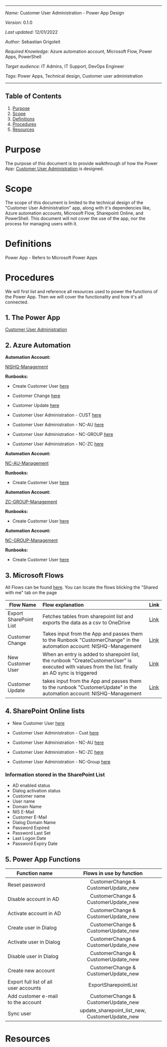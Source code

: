 ***
*Name:* Customer User Administration - Power App Design

*Version:* 0.1.0

*Last updated:* 12/01/2022

*Author:* Sebastian Grigoleit

*Required Knowledge:* Azure automation account, Microsoft Flow, Power Apps, PowerShell

*Target audience:* IT Admins, IT Support, DevOps Engineer

*Tags:* Power Apps, Technical design, Customer user administration
***

## Table of Contents
1. [Purpose](#Purpose)
2. [Scope](#Scope)
3. [Definitions](#Definitions)
4. [Procedures](#Procedures)
5. [Resources](#Resources)

# Purpose
The purpose of this document is to provide walkthrough of how the Power App: [Customer User Administration](https://apps.powerapps.com/play/e/default-248b066d-c6fc-4b1a-afba-4138e54e2689/a/66961346-8949-4940-a5f2-9bda7d02ed1f?tenantId=248b066d-c6fc-4b1a-afba-4138e54e2689) is designed. 

# Scope
The scope of this document is limited to the technical design of the "Customer User Administration" app, along with it's dependencies like, Azure automation accounts, Microsoft Flow, Sharepoint Online, and PowerShell. This document will not cover the use of the app, nor the process for managing users with it.

# Definitions
Power App - Refers to Microsoft Power Apps

# Procedures
We will first list and reference all resources used to power the functions of the Power App. Then we will cover the functionality and how it's all connected.

## 1. The Power App 
[Customer User Administration](https://apps.powerapps.com/play/e/default-248b066d-c6fc-4b1a-afba-4138e54e2689/a/66961346-8949-4940-a5f2-9bda7d02ed1f?tenantId=248b066d-c6fc-4b1a-afba-4138e54e2689)

## 2. Azure Automation
**Automation Account:** 

[NISHQ-Management](https://portal.azure.com/#@NordicInsuranceSoftware.onmicrosoft.com/resource/subscriptions/ecd44859-06e3-4231-9db8-c6d26070358f/resourceGroups/NISHQ-Management/providers/Microsoft.Automation/automationAccounts/NISHQ-Management/overview)

**Runbooks:**

- Create Customer User [here](https://github.com/nisportal/IT-Azure-Automation/blob/main/Customer-User-Administration/CustomerUserAdministrationApp/NISHQ-Management/CreateCustomerUser.ps1 "CreateCustomerUser")

- Customer Change [here](https://github.com/nisportal/IT-Azure-Automation/blob/main/Customer-User-Administration/CustomerUserAdministrationApp/NISHQ-Management/CustomerChange.ps1 "CustomerChange")

- Customer Update [here](https://github.com/nisportal/IT-Azure-Automation/blob/main/Customer-User-Administration/CustomerUserAdministrationApp/NISHQ-Management/CustomerUpdate.ps1 "CustomerUpdate")

- Customer User Administration - CUST [here](https://github.com/nisportal/IT-Azure-Automation/blob/main/Customer-User-Administration/CustomerUserAdministrationApp/NISHQ-Management/CustomerUserAdministration_CUST.ps1 "CustomerUserAdministration_CUST")

- Customer User Administration - NC-AU [here](https://github.com/nisportal/IT-Azure-Automation/blob/main/Customer-User-Administration/CustomerUserAdministrationApp/NISHQ-Management/CustomerUserAdministration_NC-AU.ps1 "CustomerUserAdministration_NC-AU")

- Customer User Administration - NC-GROUP [here](https://github.com/nisportal/IT-Azure-Automation/blob/main/Customer-User-Administration/CustomerUserAdministrationApp/NISHQ-Management/CustomerUserAdministration_NC-GROUP.ps1 "CustomerUserAdministration_NC-GROUP")

- Customer User Administration - NC-ZC [here](https://github.com/nisportal/IT-Azure-Automation/blob/main/Customer-User-Administration/CustomerUserAdministrationApp/NISHQ-Management/CustomerUserAdministration_NC-ZC.ps1 "CustomerUserAdministration_NC-ZC")
    
**Automation Account:** 

[NC-AU-Management](https://portal.azure.com/#@NordicInsuranceSoftware.onmicrosoft.com/resource/subscriptions/c0ad470d-ffcd-4347-b9c1-69d14072d136/resourceGroups/nc-au/providers/Microsoft.Automation/automationAccounts/NC-AU-Management/overview)

**Runbooks:**

- Create Customer User [here](https://github.com/nisportal/IT-Azure-Automation/blob/main/Customer-User-Administration/CustomerUserAdministrationApp/NC-AU-Management/CreateCustomerUser.ps1 "CreateCustomerUser")

**Automation Account:** 

[ZC-GROUP-Management](https://portal.azure.com/#@NordicInsuranceSoftware.onmicrosoft.com/resource/subscriptions/1d81abd7-25b0-474d-ac16-cc69e1e95fe3/resourceGroups/ZC-Group/providers/Microsoft.Automation/automationAccounts/ZC-GROUP-Management/overview)

**Runbooks:**

- Create Customer User [here](https://github.com/nisportal/IT-Azure-Automation/blob/main/Customer-User-Administration/CustomerUserAdministrationApp/ZC-GROUP-Management/CreateCustomerUser.ps1 "CreateCustomerUser")

**Automation Account:** 

[NC-GROUP-Management](https://portal.azure.com/#@NordicInsuranceSoftware.onmicrosoft.com/resource/subscriptions/6a7dec38-4b84-41be-8d15-b5e12a973feb/resourceGroups/NC-Group/providers/Microsoft.Automation/automationAccounts/NC-GROUP-Management/overview)

**Runbooks:**

- Create Customer User [here](https://github.com/nisportal/IT-Azure-Automation/blob/main/Customer-User-Administration/CustomerUserAdministrationApp/NC-GROUP-Management/CreateCustomerUser.ps1 "CreateCustomerUser")


## 3. Microsoft Flows
All Flows can be found [here](https://make.powerapps.com/environments/Default-248b066d-c6fc-4b1a-afba-4138e54e2689/logicflows?utm_source=PAMarketing&utm_medium=header&utm_campaign=signin "Flows"). You can locate the flows blicking the "Shared with me" tab on the page

| Flow Name   |   Flow explanation   | Link
|----------|:-------------|----------|
|Export SharePoint List | Fetches tables from sharepoint list and exports the data as a csv to OneDrive | [Link](https://make.powerapps.com/environments/Default-248b066d-c6fc-4b1a-afba-4138e54e2689/logicflows?utm_source=office&utm_medium=app_launcher&utm_campaign=office_referrals)
|Customer Change | Takes input from the App and passes them to the Runbook "CustomerChange" in the automation account: NISHQ-Management  | [Link](https://make.powerapps.com/environments/Default-248b066d-c6fc-4b1a-afba-4138e54e2689/logicflows?utm_source=office&utm_medium=app_launcher&utm_campaign=office_referrals)
|New Customer User | When an entry is added to sharepoint list, the runbook "CreateCustomerUser" is executed with values from the list. finally an AD sync is triggered | [Link](https://make.powerapps.com/environments/Default-248b066d-c6fc-4b1a-afba-4138e54e2689/logicflows?utm_source=office&utm_medium=app_launcher&utm_campaign=office_referrals)
|Customer Update | takes input from the App and passes them to the runbook "CustomerUpdate" in the automation account: NISHQ-Management  | [Link](https://make.powerapps.com/environments/Default-248b066d-c6fc-4b1a-afba-4138e54e2689/logicflows?utm_source=office&utm_medium=app_launcher&utm_campaign=office_referrals)


## 4. SharePoint Online lists

- New Customer User [here](https://nordicinsurancesoftware.sharepoint.com/sites/UserManagement/Lists/New%20Customer%20User/AllItems.aspx "New Customer User")

- Customer User Administration - Cust [here](https://nordicinsurancesoftware.sharepoint.com/sites/UserManagement/Lists/Customer%20Portal/AllItems.aspx "Customer User Administration")

- Customer User Administration - NC-AU [here](https://nordicinsurancesoftware.sharepoint.com/sites/UserManagement/Lists/Customer%20User%20Administration%20NCAU/AllItems.aspx "Customer User Administration - NC-AU")

- Customer User Administration - NC-ZC [here](https://nordicinsurancesoftware.sharepoint.com/sites/UserManagement/Lists/Customer%20User%20Administration%20NCZC/AllItems.aspx "Customer User Administration - NC-ZC")

- Customer User Administration - NC-Group [here](https://nordicinsurancesoftware.sharepoint.com/sites/UserManagement/Lists/Customer%20User%20Administration%20NCGroup/AllItems.aspx "Customer User Administration - NC-Group")

### Information stored in the SharePoint List
* AD enabled status
* Dialog activation status
* Customer name
* User name
* Domain Name
* NIS E-Mail
* Customer E-Mail
* Dialog Domain Name
* Password Expired
* Password Last Set
* Last Logon Date
* Password Expiry Date

## 5. Power App Functions
| Function name   |   Flows in use by function   |
|----------|:-------------:|
| Reset password | CustomerChange & CustomerUpdate_new
| Disable account in AD | CustomerChange & CustomerUpdate_new
| Activate account in AD | CustomerChange & CustomerUpdate_new
| Create user in Dialog | CustomerChange & CustomerUpdate_new
| Activate user in Dialog | CustomerChange & CustomerUpdate_new
| Disable user in Dialog | CustomerChange & CustomerUpdate_new
| Create new account | CustomerChange & CustomerUpdate_new
| Export full list of all user accounts | ExportSharepointList
| Add customer e-mail to the account | CustomerChange & CustomerUpdate_new
| Sync user | update_sharepoint_list_new, CustomerUpdate_new

# Resources

